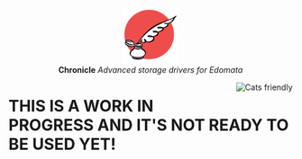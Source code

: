 <p align="center">
  <img src="docs/icon.png" height="100px" alt="Chronicle icon" />
  <br/>
  <strong>Chronicle</strong>
  <i>Advanced storage drivers for Edomata</i>
</p>

<a href="https://typelevel.org/cats/"><img src="https://typelevel.org/cats/img/cats-badge.svg" height="40px" align="right" alt="Cats friendly" /></a>

# THIS IS A WORK IN PROGRESS AND IT'S NOT READY TO BE USED YET!
